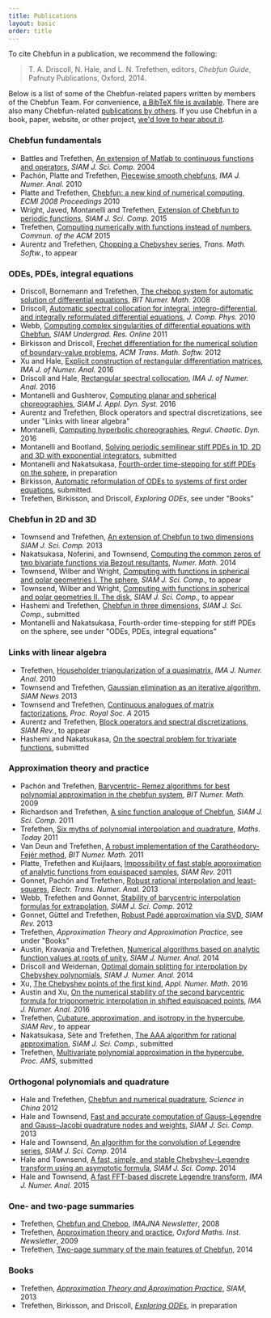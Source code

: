 ```yaml
---
title: Publications
layout: basic
order: title
---
```


To cite Chebfun in a publication, we recommend the following:

<blockquote>
T. A. Driscoll, N. Hale, and L. N. Trefethen, editors,
<em>Chebfun Guide</em>, Pafnuty Publications, Oxford, 2014.
</blockquote>

Below is a list of some of the
Chebfun-related papers written by members of the Chebfun
Team. For convenience, [a BibTeX file is available](../chebfun.bib). There are
also many Chebfun-related [publications by
others](http://scholar.google.com/scholar?as_ylo=2012&q=chebfun). If you use
Chebfun in a book, paper, website, or other project, [we'd love to hear about
it](../support).

<div class='row'>
<div class='col-sm-6'>
<h3>Chebfun fundamentals</h3>
<ul>

<li>Battles and Trefethen, <a href="chebfun_paper.pdf" target="_blank">An
extension of Matlab to continuous functions and operators</a>, <em>SIAM J. Sci.
Comp.</em> 2004</li>

<li>Pach&#243;n, Platte and Trefethen, <a href="pachon_et_al_submitted.pdf"
target="_blank">Piecewise smooth chebfuns</a>, <em>IMA J. Numer. Anal.</em> 2010</li>

<li>Platte and Trefethen, <a href="platte_trefethen.pdf"
target="_blank">Chebfun: a new kind of numerical computing</a>, <em>ECMI 2008
Proceedings</em> 2010</li>

<li>Wright, Javed, Montanelli and Trefethen, <a href="--"
target="_blank">Extension of Chebfun to periodic functions</a>, <em>SIAM J.
Sci. Comp.</em> 2015</li>

<li>Trefethen, <a href="trefethen_functions.pdf" target="_blank">Computing
numerically with functions instead of numbers</a>, <em>Commun. of the ACM</em>
2015</li>

<li>Aurentz and Trefethen, <a href="--"
target="_blank">Chopping a Chebyshev series</a>, <em>Trans. Math. Softw.</em>,
to appear</li>

</ul>
</div>

<div class='col-sm-6'>
<h3>ODEs, PDEs, integral equations</h3>
<ul>

<li>Driscoll, Bornemann and Trefethen, <a href="driscoll_born_tref.pdf"
target="_blank">The chebop system for automatic solution of differential
equations</a>, <em>BIT Numer. Math.</em> 2008</li>

<li>Driscoll, <a href="driscoll2010.pdf" target="_blank">Automatic spectral
collocation for integral, integro-differential, and integrally reformulated
differential equations</a>, <em>J. Comp. Phys.</em> 2010</li>

<li>Webb, <a href="--"
target="_blank">Computing complex singularities of differential equations 
with Chebfun</a>, <em>SIAM Undergrad. Res. Online</em> 2011</li>

<li>Birkisson and Driscoll, <a href='2012-BirkissonDriscoll-26.pdf'>Frechet
diﬀerentiation for the numerical solution of boundary-value problems</a>,
<em>ACM Trans. Math. Softw.</em> 2012</li>

<li>Xu and Hale, <a href="--"
target="_blank">Explicit construction of rectangular differentiation matrices</a>,
<em>IMA J. of Numer. Anal.</em> 2016</li>

<li>Driscoll and Hale, <a href="http://dx.doi.org/10.1093/imanum/dru062"
target="_blank">Rectangular spectral collocation</a>, <em>IMA J. of Numer. Anal.</em> 2016</li>

<li>Montanelli and Gushterov, <a href="https://arxiv.org/pdf/1505.04848v4.pdf"
target="_blank">Computing planar and spherical choreographies</a>,
<em>SIAM J. Appl. Dyn. Syst.</em> 2016</li>

<li>Aurentz and Trefethen,
Block operators and spectral discretizations, see
under "Links with linear algebra"</li>

<li>Montanelli, <a href="https://arxiv.org/pdf/1606.01850v2.pdf"
target="_blank">Computing hyperbolic choreographies</a>,
<em>Regul. Chaotic. Dyn.</em> 2016</li>

<li>Montanelli and Bootland, <a href="https://arxiv.org/pdf/1604.08900v2.pdf"
target="_blank">Solving periodic semilinear stiff PDEs in 1D, 2D and
3D with exponential integrators</a>, submitted </li>

<li>Montanelli and Nakatsukasa, <a href="--"
target="_blank">Fourth-order time-stepping for stiff PDEs on the sphere</a>, in preparation</li>

<li>Birkisson, <a href="--" target="_blank">Automatic reformulation of
ODEs to systems of first order equations</a>, submitted.</li>

<li>Trefethen, Birkisson, and Driscoll, <em>Exploring
ODEs</em>, see under "Books"</li>

</ul>
</div>


<div class='col-sm-6'>
<h3>Chebfun in 2D and 3D</h3>
<ul>

<li>Townsend and Trefethen, <a href="Chebfun2paper.pdf" target="_blank">An
extension of Chebfun to two dimensions</a> <em>SIAM J. Sci. Comp.</em> 2013</li>

<li>Nakatsukasa, Noferini, and Townsend, <a href="biroots.pdf"
target="_blank">Computing the common zeros of two bivariate functions via
Bezout resultants</a>, <em>Numer. Math.</em> 2014</li>

<li>Townsend, Wilber and Wright, <a href="--" target="_blank">Computing with
functions in spherical and polar geometries I.  The sphere</a>, <em>SIAM J. Sci. Comp.,</em>
to appear</li>

<li>Townsend, Wilber and Wright, <a href="--" target="_blank">Computing with
functions in spherical and polar geometries II.  The disk</a>, <em>SIAM J. Sci. Comp.,</em>
to appear</li>

<li>Hashemi and Trefethen, <a href="--" target="_blank">Chebfun
in three dimensions</a>, <em>SIAM J. Sci. Comp.,</em> submitted</li>

<li>Montanelli and Nakatsukasa,
Fourth-order time-stepping for stiff PDEs on the sphere, see under
"ODEs, PDEs, integral equations"</li>

</ul>
</div>

<div class='col-sm-6'>
<h3>Links with linear algebra</h3>
<ul>

<li>Trefethen, <a href="trefethen_householder.pdf" target="_blank">Householder
triangularization of a quasimatrix</a>, <em>IMA J. Numer. Anal.</em> 2010</li>

<li>Townsend and Trefethen, <a href="--"
target="_blank">Gaussian elimination as an iterative algorithm</a>,
<em>SIAM News</em> 2013</li>

<li>Townsend and Trefethen, <a href="townsend_trefethen2014.pdf"
target="_blank">Continuous analogues of matrix factorizations</a>,
<em>Proc. Royal Soc. A</em> 2015</li>

<li>Aurentz and Trefethen, <a href="--"
target="_blank">Block operators and spectral discretizations</a>,
<em>SIAM Rev.</em>, to appear</li>

<li>Hashemi and Nakatsukasa,
<a href="http://www.opt.mist.i.u-tokyo.ac.jp/~nakatsukasa/preprints/trivariatespectral.pdf"
target="_blank">On the spectral problem
for trivariate functions</a>, submitted</li>

</ul>
</div>

<div class='col-sm-6'>
<h3>Approximation theory and practice</h3>
<ul>

<li>Pach&#243;n and Trefethen, <a href="remez.pdf" target="_blank">Barycentric-
Remez algorithms for best polynomial approximation in the chebfun system</a>,
<em>BIT Numer. Math.</em> 2009</li>

<li>Richardson and Trefethen, <a href="--" target="_blank">A sinc function analogue
of Chebfun</a>, <em>SIAM J. Sci. Comp.</em> 2011</li>

<li>Trefethen, <a href="--" target="_blank">Six myths of polynomial
interpolation and quadrature</a>, <em>Maths. Today</em> 2011</li>

<li>Van Deun and Trefethen, <a
href="http://eprints.maths.ox.ac.uk/926/1/NA-10-03.pdf" target="_blank">A
robust implementation of the Carath&#233;odory-Fej&#233;r method</a>, <em>BIT
Numer. Math.</em> 2011</li>

<li>Platte, Trefethen and Kuijlaars, <a href="hale_trefethen_Feb142012.pdf"
target="_blank">Impossibility of fast stable approximation
of analytic functions from equispaced samples</a>, <em>SIAM Rev.</em>
2011</li>

<li>Gonnet, Pach&oacute;n and Trefethen, <a href="--" target="_blank">Robust
rational interpolation and least-squares</a>, <em>Electr. Trans.
Numer. Anal.</em> 2013</li>

<li>Webb, Trefethen and Gonnet, <a href="hale_trefethen_Feb142012.pdf"
target="_blank">Stability of barycentric interpolation formulas for extrapolation</a>,
<em>SIAM J. Sci. Comp.</em> 2012</li>

<li>Gonnet, G&uuml;ttel and Trefethen, <a href="--" target="_blank">Robust
Pad&eacute; approximation via SVD</a>, <em>SIAM Rev.</em> 2013</li>

<li>Trefethen, <em>Approximation Theory and Approximation Practice</em>,
see under "Books"</li>

<li>Austin, Kravanja and Trefethen, <a href="--" target="_blank">Numerical
algorithms based on analytic function values at roots of unity</a>,
<em>SIAM J. Numer. Anal.</em> 2014</li>

<li>Driscoll and Weideman, <a href="-=-"
target="_blank">Optimal domain splitting for interpolation by Chebyshev
polynomials</a>, <em>SIAM J. Numer. Anal.</em> 2014</li>

<li>Xu, <a href="--" target="_blank">The Chebyshev points of the first
kind</a>, <em>Appl. Numer. Math.</em> 2016</li>

<li>Austin and Xu, <a href="
http://imajna.oxfordjournals.org/content/early/2016/08/03/imanum.drw038.abstract?sid=2c184f8c-f1c0-487f-8f94-c8bfe8d8a337"
target="_blank">On the numerical stability
of the second barycentric formula for
trigonometric interpolation in shifted equispaced points</a>,
<em>IMA J. Numer. Anal.</em> 2016</li>

<li>Trefethen, <a href="--" target="_blank">Cubature, approximation, and isotropy
in the hypercube</a>, <em>SIAM Rev.,</em> to appear</li>

<li>Nakatsukasa, S&egrave;te and Trefethen, <a href="https://arxiv.org/abs/1612.00337" target="_blank">The AAA
algorithm for rational approximation</a>, <em>SIAM J. Sci. Comp.,</em> submitted</li>

<li>Trefethen, <a href="--" target="_blank">Multivariate polynomial approximation
in the hypercube</a>, <em>Proc. AMS,</em> submitted</li>

</ul>
</div>

<div class='col-sm-6'>
<h3>Orthogonal polynomials and quadrature</h3>
<ul>

<li>Hale and Trefethen, <a href="hale_trefethen_Feb142012.pdf"
target="_blank">Chebfun and numerical quadrature</a>, <em>Science in China</em>
2012</li>

<li>Hale and Townsend, <a href="HaleTownsend2013a.pdf" target="_blank">Fast and
accurate computation of Gauss–Legendre and Gauss–Jacobi quadrature nodes and
weights</a>, <em>SIAM J. Sci. Comp.</em> 2013</li>

<li>Hale and Townsend, <a href="HaleTownsend2014_PREPRINT.pdf"
target="_blank">An algorithm for the convolution of Legendre series</a>, <em>SIAM J. Sci.
Comp.</em> 2014</li>

<li>Hale and Townsend, <a href="HaleTownsend2013b_PREPRINT.pdf"
target="_blank">A fast, simple, and stable Chebyshev–Legendre transform
using an asymptotic formula</a>, <em>SIAM J. Sci. Comp.</em> 2014</li>

<li>Hale and Townsend, <a href="--" target="_blank">A fast FFT-based
discrete Legendre transform</a>, <em>IMA J. Numer. Anal.</em> 2015</li>


</ul>
</div>

<div class='col-sm-6'>
<h3>One- and two-page summaries</h3>
<ul>

<li>Trefethen, <a href="trefethen_imana.pdf" target="_blank">Chebfun and
Chebop</a>, <em>IMAJNA Newsletter</em>, 2008</li>

<li>Trefethen, <a href="trefethen_newsletter.pdf" target="_blank">Approximation
theory and practice</a>, <em>Oxford Maths. Inst. Newsletter</em>, 2009</li>

<li>Trefethen, <a href="chebfun2pages.pdf" target="_blank">Two-page
summary of the main features of Chebfun</a>, 2014</li>

</ul>
</div>

<div class='col-sm-6'>
<h3>Books</h3>
<ul>

<li>Trefethen, <em><a href="../ATAP/" target="_blank">Approximation Theory and
Aproximation Practice</a></em>, <em>SIAM</em>, 2013</li>

<li>Trefethen, Birkisson, and Driscoll, <a href="--"><em>Exploring
ODEs</em></a>, in preparation</li>

</ul>
</div>
</div>
